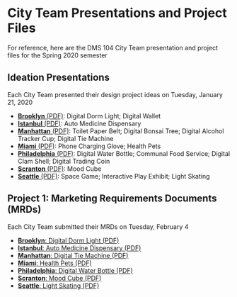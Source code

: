 # City Team Presentations and Project Files
For reference, here are the DMS 104 City Team presentation and project files for the Spring 2020 semester 

## Ideation Presentations

Each City Team presented their design project ideas on Tuesday, January 21, 2020

- [**Brooklyn** (PDF)](files/brooklynIDEAS.pdf): Digital Dorm Light; Digital Wallet
- [**Istanbul** (PDF)](files/istanbulIDEAS.pdf): Auto Medicine Dispensary
- [**Manhattan** (PDF)](files/manhattanIDEAS.pdf): Toilet Paper Belt; Digital Bonsai Tree; Digital Alcohol Tracker Cup; Digital Tie Machine
- [**Miami** (PDF)](files/miamiIDEAS.pdf): Phone Charging Glove; Health Pets
- [**Philadelphia** (PDF)](files/philadelphiaIDEAS.pdf): Digital Water Bottle; Communal Food Service; Digital Clam Shell; Digital Trading Coin
- [**Scranton** (PDF)](files/scrantonIDEAS.pdf): Mood Cube
- [**Seattle** (PDF)](files/seattleIDEAS.pdf): Space Game; Interactive Play Exhibit; Light Skating

## Project 1: Marketing Requirements Documents (MRDs)

Each City Team submitted their MRDs on Tuesday, February 4

- [**Brooklyn**: Digital Dorm Light (PDF)](files/brooklynMRD.pdf)
- [**Istanbul**: Auto Medicine Dispensary (PDF)](files/istanbulMRD.pdf)
- [**Manhattan**: Digital Tie Machine (PDF)](files/manhattanMRD.pdf)
- [**Miami**: Health Pets (PDF)](files/miamiMRDv2.pdf)
- [**Philadelphia**: Digital Water Bottle (PDF)](files/philadelphiaMRDv2.pdf)
- [**Scranton**: Mood Cube (PDF)](files/scrantonMRD.pdf)
- [**Seattle**: Light Skating (PDF)](files/seattleMRD.pdf)

